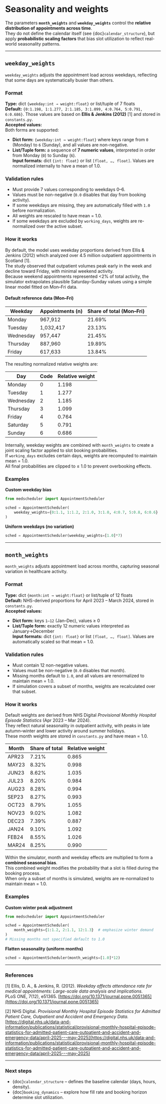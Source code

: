 # Seasonality and weights

The parameters **`month_weights`** and **`weekday_weights`** control the **relative distribution of appointments across time**.  
They do not define the calendar itself (see {doc}`calendar_structure`), but apply **probabilistic scaling factors** that bias slot utilization to reflect real-world seasonality patterns.

---

## `weekday_weights`

`weekday_weights` adjusts the appointment load across weekdays, reflecting that some days are systematically busier than others.

### Format

**Type:** dict `{weekday:int → weight:float}` or list/tuple of 7 floats  
**Default:** `{0:1.198, 1:1.277, 2:1.185, 3:1.099, 4:0.764, 5:0.791, 6:0.686}`. Those values are based on **Ellis & Jenkins (2012)** [1] and stored in `constants.py`.  
**Accepted values:**  
Both forms are supported:  
- **Dict form:** `{weekday:int → weight:float}` where keys range from `0` (Monday) to `6` (Sunday), and all values are non-negative.  
- **List/Tuple form:** a sequence of **7 numeric values**, interpreted in order from Monday (`0`) to Sunday (`6`).  
**Input formats:** dict `{int: float}` or list `[float, …, float]`. Values are normalized internally to have a mean of 1.0.

### Validation rules

- Must provide 7 values corresponding to weekdays 0–6.  
- Values must be non-negative (`0.0` disables that day from booking activity).  
- If some weekdays are missing, they are automatically filled with `1.0` before normalization.  
- All weights are rescaled to have mean = 1.0.  
- If some weekdays are excluded by `working_days`, weights are re-normalized over the active subset.

### How it works

By default, the model uses weekday proportions derived from Ellis & Jenkins (2012) which analyzed over 4.5 million outpatient appointments in Scotland [1].  
The study observed that outpatient volumes peak early in the week and decline toward Friday, with minimal weekend activity.  
Because weekend appointments represented <2% of total activity, the simulator extrapolates plausible Saturday–Sunday values using a simple linear model fitted on Mon–Fri data.

#### Default reference data (Mon–Fri)

| Weekday   | Appointments (n) | Share of total (Mon–Fri) |
|------------|------------------|---------------------------|
| Monday     | 967,912          | 21.69%                   |
| Tuesday    | 1,032,417        | 23.13%                   |
| Wednesday  | 957,447          | 21.45%                   |
| Thursday   | 887,960          | 19.89%                   |
| Friday     | 617,633          | 13.84%                   |

The resulting normalized relative weights are:

| Day       | Code | Relative weight |
|------------|------|-----------------|
| Monday     | 0    | 1.198 |
| Tuesday    | 1    | 1.277 |
| Wednesday  | 2    | 1.185 |
| Thursday   | 3    | 1.099 |
| Friday     | 4    | 0.764 |
| Saturday   | 5    | 0.791 |
| Sunday     | 6    | 0.686 |

Internally, weekday weights are combined with `month_weights` to create a joint scaling factor applied to slot booking probabilities.  
If `working_days` excludes certain days, weights are recomputed to maintain mean = 1.0.  
All final probabilities are clipped to ≤ 1.0 to prevent overbooking effects.

### Examples

**Custom weekday bias**
```python
from medscheduler import AppointmentScheduler

sched = AppointmentScheduler(
    weekday_weights={0:1.1, 1:1.2, 2:1.0, 3:1.0, 4:0.7, 5:0.8, 6:0.6}
)
```

**Uniform weekdays (no variation)**
```python
sched = AppointmentScheduler(weekday_weights=[1.0]*7)
```

---

## `month_weights`

`month_weights` adjusts appointment load across months, capturing seasonal variation in healthcare activity.

### Format

**Type:** dict `{month:int → weight:float}` or list/tuple of 12 floats  
**Default:** NHS-derived proportions for April 2023 – March 2024, stored in `constants.py`.  
**Accepted values:**  
- **Dict form:** keys `1–12` (Jan–Dec), values ≥ 0  
- **List/Tuple form:** exactly 12 numeric values interpreted as January→December  
**Input formats:** dict `{int: float}` or list `[float, …, float]`. Values are automatically scaled so that mean = 1.0.

### Validation rules

- Must contain 12 non-negative values.  
- Values must be non-negative (`0.0` disables that month).  
- Missing months default to `1.0`, and all values are renormalized to maintain mean = 1.0.  
- If simulation covers a subset of months, weights are recalculated over that subset.

### How it works

Default weights are derived from NHS Digital *Provisional Monthly Hospital Episode Statistics* (Apr 2023 – Mar 2024).  
They reflect natural seasonality in outpatient activity, with peaks in late autumn–winter and lower activity around summer holidays.  
These month weights are stored in `constants.py` and have mean = 1.0.  

| Month  | Share of total | Relative weight |
|---------|----------------|-----------------|
| APR23  | 7.21% | 0.865 |
| MAY23  | 8.32% | 0.998 |
| JUN23  | 8.62% | 1.035 |
| JUL23  | 8.20% | 0.984 |
| AUG23  | 8.28% | 0.994 |
| SEP23  | 8.27% | 0.993 |
| OCT23  | 8.79% | 1.055 |
| NOV23  | 9.02% | 1.082 |
| DEC23  | 7.39% | 0.887 |
| JAN24  | 9.10% | 1.092 |
| FEB24  | 8.55% | 1.026 |
| MAR24  | 8.25% | 0.990 |

Within the simulator, month and weekday effects are multiplied to form a **combined seasonal bias**.  
This combined weight modifies the probability that a slot is filled during the booking process.  
When only a subset of months is simulated, weights are re-normalized to maintain mean = 1.0.

### Examples

**Custom winter peak adjustment**
```python
from medscheduler import AppointmentScheduler

sched = AppointmentScheduler(
    month_weights={1:1.2, 2:1.1, 12:1.3}  # emphasize winter demand
)
# Missing months not specified default to 1.0
```

**Flatten seasonality (uniform months)**
```python
sched = AppointmentScheduler(month_weights=[1.0]*12)
```

---

### References

[1] Ellis, D. A., & Jenkins, R. (2012). *Weekday affects attendance rate for medical appointments: Large-scale data analysis and implications.*  
PLoS ONE, 7(12), e51365. [https://doi.org/10.1371/journal.pone.0051365](https://doi.org/10.1371/journal.pone.0051365)  

[2] NHS Digital. *Provisional Monthly Hospital Episode Statistics for Admitted Patient Care, Outpatient and Accident and Emergency Data.*  
[https://digital.nhs.uk/data-and-information/publications/statistical/provisional-monthly-hospital-episode-statistics-for-admitted-patient-care-outpatient-and-accident-and-emergency-data/april-2025---may-2025](https://digital.nhs.uk/data-and-information/publications/statistical/provisional-monthly-hospital-episode-statistics-for-admitted-patient-care-outpatient-and-accident-and-emergency-data/april-2025---may-2025)

---

### Next steps

- {doc}`calendar_structure` – defines the baseline calendar (days, hours, density).  
- {doc}`booking_dynamics` – explore how fill rate and booking horizon determine slot utilization.

